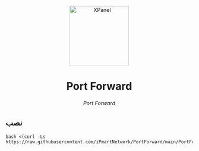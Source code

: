 <p align="center">
<picture>
<img width="160" height="160"  alt="XPanel" src="https://github.com/iPmartNetwork/iPmart-SSH/blob/main/images/logo.png">
</picture>
  </p> 
<p align="center">
<h1 align="center"/>Port Forward</h1>
<h6 align="center">Port Forward<h6>
</p>


## نصب 


```
bash <(curl -Ls https://raw.githubusercontent.com/iPmartNetwork/PortForward/main/PortForward.sh)
```
